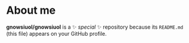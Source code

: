 # About me

**gnowsiuol/gnowsiuol** is a ✨ _special_ ✨ repository because its `README.md` (this file) appears on your GitHub profile.
